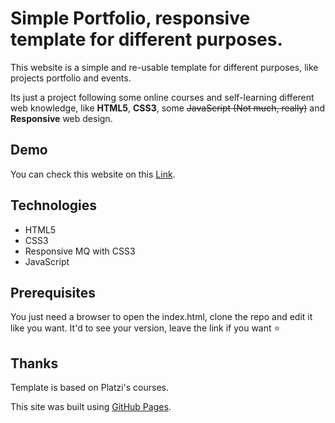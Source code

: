 # Simple Portfolio, responsive template for different purposes.

This website is a simple and re-usable template for different purposes, like projects portfolio and events. 

Its just a project following some online courses and self-learning different web knowledge, like **HTML5**, **CSS3**, some ~~JavaScript (Not much, really)~~ and **Responsive** web design.

## Demo

You can check this website on this [Link](https://sgarcia710.github.io/simple-portfolio/).

## Technologies

* HTML5
* CSS3
* Responsive MQ with CSS3
* JavaScript

## Prerequisites

You just need a browser to open the index.html, clone the repo and edit it like you want. It'd to see your version, leave the link if you want :star:

## Thanks

Template is based on Platzi's courses.

This site was built using [GitHub Pages](https://pages.github.com/).
